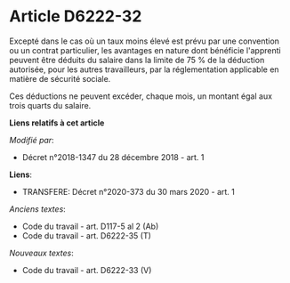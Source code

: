 # Article D6222-32

Excepté dans le cas où un taux moins élevé est prévu par une convention ou un contrat particulier, les avantages en nature
dont bénéficie l'apprenti peuvent être déduits du salaire dans la limite de 75 % de la déduction autorisée, pour les autres
travailleurs, par la réglementation applicable en matière de sécurité sociale.

Ces déductions ne peuvent excéder, chaque mois, un montant égal aux trois quarts du salaire.

**Liens relatifs à cet article**

_Modifié par_:

  - Décret n°2018-1347 du 28 décembre 2018 - art. 1

**Liens**:

  - TRANSFERE: Décret n°2020-373 du 30 mars 2020 - art. 1

_Anciens textes_:

  - Code du travail - art. D117-5 al 2 (Ab)
  - Code du travail - art. D6222-35 (T)

_Nouveaux textes_:

  - Code du travail - art. D6222-33 (V)
